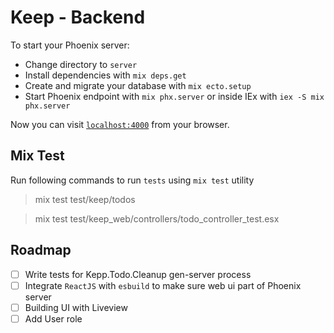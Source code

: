 # Keep -  Backend

To start your Phoenix server:

  * Change directory to `server`
  * Install dependencies with `mix deps.get`
  * Create and migrate your database with `mix ecto.setup`
  * Start Phoenix endpoint with `mix phx.server` or inside IEx with `iex -S mix phx.server`

Now you can visit [`localhost:4000`](http://localhost:4000) from your browser.


## Mix Test

Run following commands to run `tests` using `mix test` utility

> mix test test/keep/todos

> mix test test/keep_web/controllers/todo_controller_test.esx

## Roadmap

- [ ] Write tests for Kepp.Todo.Cleanup gen-server process
- [ ] Integrate `ReactJS` with `esbuild` to make sure web ui part of Phoenix server
- [ ] Building UI with Liveview
- [ ] Add User role